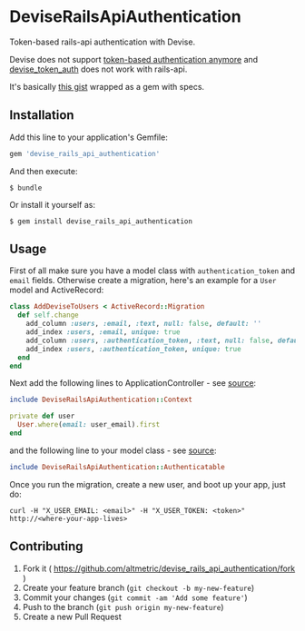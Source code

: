 # DeviseRailsApiAuthentication

Token-based rails-api authentication with Devise.

Devise does not support [token-based authentication anymore](https://github.com/plataformatec/devise/issues/2739)
and [devise_token_auth](https://github.com/lynndylanhurley/devise_token_auth) does not work with rails-api.

It's basically [this gist](https://gist.github.com/josevalim/fb706b1e933ef01e4fb6) wrapped as a gem with specs.

## Installation

Add this line to your application's Gemfile:

```ruby
gem 'devise_rails_api_authentication'
```

And then execute:

    $ bundle

Or install it yourself as:

    $ gem install devise_rails_api_authentication

## Usage

First of all make sure you have a model class with `authentication_token` and `email` fields.
Otherwise create a migration, here's an example for a `User` model and ActiveRecord:

```ruby
class AddDeviseToUsers < ActiveRecord::Migration
  def self.change
    add_column :users, :email, :text, null: false, default: ''
    add_index :users, :email, unique: true
    add_column :users, :authentication_token, :text, null: false, default: ''
    add_index :users, :authentication_token, unique: true
  end
end
```

Next add the following lines to ApplicationController - see [source](https://github.com/altmetric/devise-rails-api-authentication/blob/master/lib/devise_rails_api_authentication/context.rb):

```ruby
include DeviseRailsApiAuthentication::Context

private def user
  User.where(email: user_email).first
end
```

and the following line to your model class - see [source](https://github.com/altmetric/devise-rails-api-authentication/blob/master/lib/devise_rails_api_authentication/authenticatable.rb):

```ruby
include DeviseRailsApiAuthentication::Authenticatable
```

Once you run the migration, create a new user, and boot up your app, just do:

```shell
curl -H "X_USER_EMAIL: <email>" -H "X_USER_TOKEN: <token>" http://<where-your-app-lives>
```

## Contributing

1. Fork it ( https://github.com/altmetric/devise_rails_api_authentication/fork )
2. Create your feature branch (`git checkout -b my-new-feature`)
3. Commit your changes (`git commit -am 'Add some feature'`)
4. Push to the branch (`git push origin my-new-feature`)
5. Create a new Pull Request
